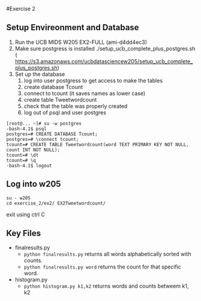 #Exercise 2

## Setup Envireonment and Database
1. Run the UCB MIDS W205 EX2-FULL (ami-d4dd4ec3)
2. Make sure postgress is installed
./setup_ucb_complete_plus_postgres.sh
( https://s3.amazonaws.com/ucbdatasciencew205/setup_ucb_complete_plus_postgres.sh)
3. Set up the database
    1. log into user postgress to get access to make the tables
    2. create database Tcount
    3. connect to tcount (it saves names as lower case)
    4. create table Tweetwordcount
    5. check that the table was properly created
    6. log out of psql and user postgres
```
[root@... ~]# su -w postgres
-bash-4.1$ psql
postgres=# CREATE DATABASE Tcount;
postgres=# \connect tcount;
tcount=# CREATE TABLE Tweetwordcount(word TEXT PRIMARY KEY NOT NULL, count INT NOT NULL);
tcount=# \dt
tcount=# \q
-bash-4.1$ logout
```

## Log into w205
```
su - w205
cd exercise_2/ex2/ EX2Tweetwordcount/
```
exit using ctrl C

## Key Files
* finalresults.py
  * `python finalresults.py` returns all words alphabetically sorted with counts. 
  * `python finalresults.py word` returns the count for that specific word.
* histogram.py
  * `python histogram.py k1,k2` returns words and counts betweem k1, k2






